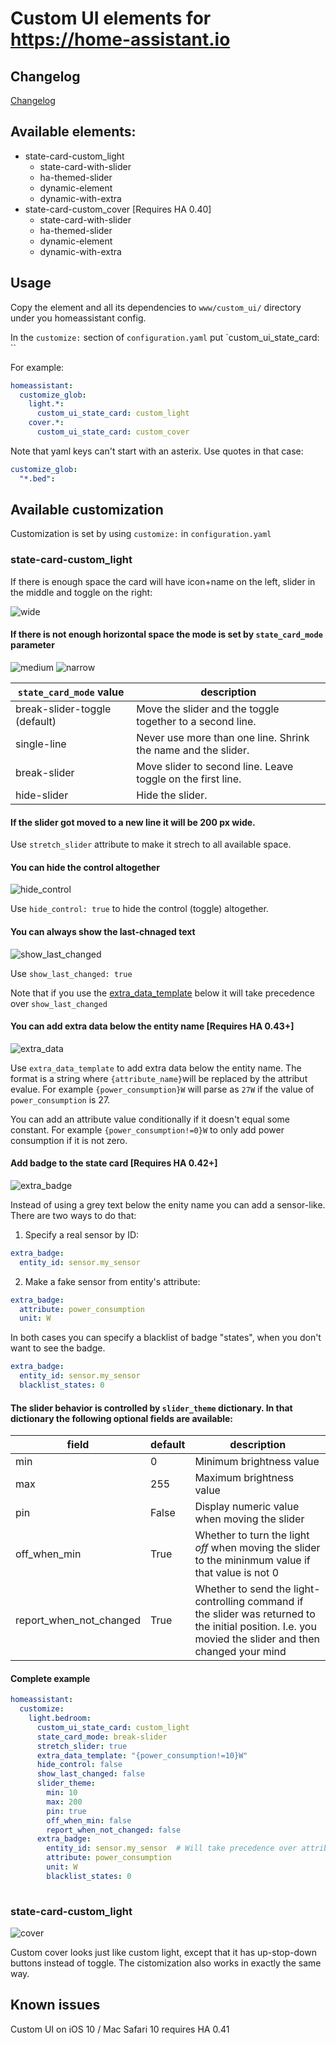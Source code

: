 # Custom UI elements for https://home-assistant.io

## Changelog
[Changelog](https://github.com/andrey-git/home-assistant-custom-ui/blob/master/CHANGELOG.md)

## Available elements:
  * state-card-custom_light
    * state-card-with-slider
    * ha-themed-slider
    * dynamic-element
    * dynamic-with-extra
  * state-card-custom_cover [Requires HA 0.40]
    * state-card-with-slider
    * ha-themed-slider
    * dynamic-element
    * dynamic-with-extra

## Usage
Copy the element and all its dependencies to `www/custom_ui/` directory under you homeassistant config.

In the `customize:` section of `configuration.yaml` put `custom_ui_state_card: <element-name>``

For example:
```yaml
homeassistant:
  customize_glob:
    light.*:
      custom_ui_state_card: custom_light
    cover.*:
      custom_ui_state_card: custom_cover
```

Note that yaml keys can't start with an asterix. Use quotes in that case:
```yaml
customize_glob:
  "*.bed":
```
## Available customization

Customization is set by using `customize:` in `configuration.yaml`

### state-card-custom_light

If there is enough space the card will have icon+name on the left, slider in the middle and toggle on the right:

![wide](https://cloud.githubusercontent.com/assets/5478779/23335593/e344048e-fbc0-11e6-81fd-85466a6b98b2.png)

#### If there is not enough horizontal space the mode is set by `state_card_mode` parameter
![medium](https://cloud.githubusercontent.com/assets/5478779/23335594/e909eee2-fbc0-11e6-8429-8648b89d6d13.png) ![narrow](https://cloud.githubusercontent.com/assets/5478779/23335595/eceaa92a-fbc0-11e6-9dff-018585f60ff0.png)

| `state_card_mode` value | description |
| --- | --- |
| break-slider-toggle (default) | Move the slider and the toggle together to a second line. | 
| single-line | Never use more than one line. Shrink the name and the slider. |
| break-slider | Move slider to second line. Leave toggle on the first line.|
| hide-slider | Hide the slider.|

#### If the slider got moved to a new line it will be 200 px wide.
Use `stretch_slider` attribute to make it strech to all available space.

#### You can hide the control altogether
![hide_control](https://cloud.githubusercontent.com/assets/5478779/24772031/8a7d546e-1b18-11e7-935a-4360eeb9ebc8.png)

Use `hide_control: true` to hide the control (toggle) altogether.

#### You can always show the last-chnaged text
![show_last_changed](https://cloud.githubusercontent.com/assets/5478779/24838935/37b90bf8-1d5a-11e7-9e28-970740ba2fa8.png)

Use `show_last_changed: true`

Note that if you use the [extra_data_template](#you-can-add-extra-data-below-the-entity-name) below it will take precedence over `show_last_changed`

#### You can add extra data below the entity name [Requires HA 0.43+]
![extra_data](https://cloud.githubusercontent.com/assets/5478779/24772032/8a7e90e0-1b18-11e7-9b3e-e36b56ef2417.png)

Use `extra_data_template` to add extra data below the entity name. The format is a string where `{attribute_name}`will be replaced by the attribut evalue.
For example `{power_consumption}W` will parse as `27W` if the value of `power_consumption` is 27.

You can add an attribute value conditionally if it doesn't equal some constant. For example `{power_consumption!=0}W` to only add power consumption if it is not zero.

#### Add badge to the state card [Requires HA 0.42+]
![extra_badge](https://cloud.githubusercontent.com/assets/5478779/24772030/8a7cc4ea-1b18-11e7-9313-f7654ffb0c71.png)

Instead of using a grey text below the enity name you can add a sensor-like. There are two ways to do that:
1) Specify a real sensor by ID:
```yaml
extra_badge:
  entity_id: sensor.my_sensor
```
2) Make a fake sensor from entity's attribute:
```yaml
extra_badge:
  attribute: power_consumption
  unit: W
```

In both cases you can specify a blacklist of badge "states", when you don't want to see the badge.
```yaml
extra_badge:
  entity_id: sensor.my_sensor
  blacklist_states: 0
```

#### The slider behavior is controlled by `slider_theme` dictionary. In that dictionary the following optional fields are available:

| field | default | description |
| --- | --- | --- |
| min | 0 | Minimum brightness value |
| max | 255 | Maximum brightness value |
| pin | False | Display numeric value when moving the slider |
| off_when_min | True | Whether to turn the light *off* when moving the slider to the mininmum value if that value is not 0 |
| report_when_not_changed | True | Whether to send the light-controlling command if the slider was returned to the initial position. I.e. you movied the slider and then changed your mind |

#### Complete example
```yaml
homeassistant:
  customize:
    light.bedroom:
      custom_ui_state_card: custom_light
      state_card_mode: break-slider
      stretch_slider: true
      extra_data_template: "{power_consumption!=10}W"
      hide_control: false
      show_last_changed: false
      slider_theme:
        min: 10
        max: 200
        pin: true
        off_when_min: false
        report_when_not_changed: false
      extra_badge:
        entity_id: sensor.my_sensor  # Will take precedence over attribute and unit below.
        attribute: power_consumption
        unit: W
        blacklist_states: 0
        
```

### state-card-custom_light
![cover](https://cloud.githubusercontent.com/assets/5478779/23921980/4eab7978-0909-11e7-8058-ad17a52d93c3.png)

Custom cover looks just like custom light, except that it has up-stop-down buttons instead of toggle. The cistomization also works in exactly the same way.


## Known issues
Custom UI on iOS 10 / Mac Safari 10 requires HA 0.41
